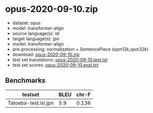 # opus-2020-09-10.zip

* dataset: opus
* model: transformer-align
* source language(s): isl
* target language(s): jpn
* model: transformer-align
* pre-processing: normalization + SentencePiece (spm12k,spm32k)
* download: [opus-2020-09-10.zip](https://object.pouta.csc.fi/Tatoeba-MT-models/isl-jpn/opus-2020-09-10.zip)
* test set translations: [opus-2020-09-10.test.txt](https://object.pouta.csc.fi/Tatoeba-MT-models/isl-jpn/opus-2020-09-10.test.txt)
* test set scores: [opus-2020-09-10.eval.txt](https://object.pouta.csc.fi/Tatoeba-MT-models/isl-jpn/opus-2020-09-10.eval.txt)

## Benchmarks

| testset               | BLEU  | chr-F |
|-----------------------|-------|-------|
| Tatoeba-test.isl.jpn 	| 5.9 	| 0.136 |

